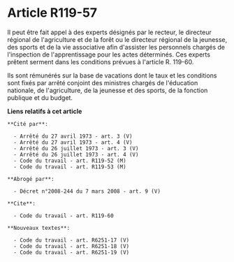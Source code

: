 # Article R119-57

Il peut être fait appel à des experts désignés par le recteur, le directeur régional de l'agriculture et de la forêt ou le
directeur régional de la jeunesse, des sports et de la vie associative afin d'assister les personnels chargés de l'inspection
de l'apprentissage pour les actes déterminés. Ces experts prêtent serment dans les conditions prévues à l'article R. 119-60.

Ils sont rémunérés sur la base de vacations dont le taux et les conditions sont fixés par arrêté conjoint des ministres
chargés de l'éducation nationale, de l'agriculture, de la jeunesse et des sports, de la fonction publique et du budget.

**Liens relatifs à cet article**

	**Cité par**:

	  - Arrêté du 27 avril 1973 - art. 3 (V)
	  - Arrêté du 27 avril 1973 - art. 4 (V)
	  - Arrêté du 26 juillet 1973 - art. 3 (V)
	  - Arrêté du 26 juillet 1973 - art. 4 (V)
	  - Code du travail - art. R119-52 (M)
	  - Code du travail - art. R119-53 (M)

	**Abrogé par**:

	  - Décret n°2008-244 du 7 mars 2008 - art. 9 (V)

	**Cite**:

	  - Code du travail - art. R119-60

	**Nouveaux textes**:

	  - Code du travail - art. R6251-17 (V)
	  - Code du travail - art. R6251-18 (V)
	  - Code du travail - art. R6251-19 (V)
